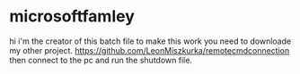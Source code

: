 # microsoftfamley
hi i'm the creator of this batch file to make this work you need to downloade my other project.
https://github.com/LeonMiszkurka/remotecmdconnection
then connect to the pc and run the shutdown file.
